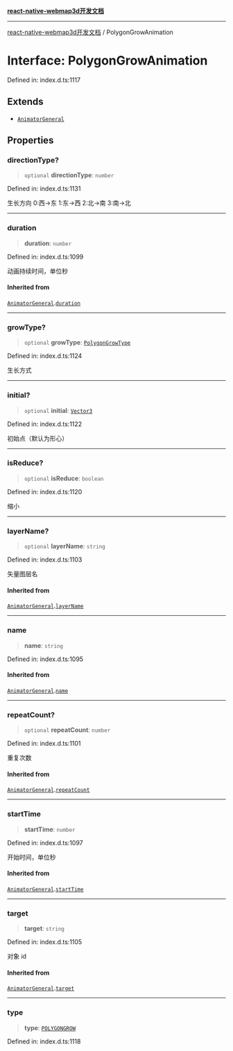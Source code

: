 [**react-native-webmap3d开发文档**](../README.md)

***

[react-native-webmap3d开发文档](../globals.md) / PolygonGrowAnimation

# Interface: PolygonGrowAnimation

Defined in: index.d.ts:1117

## Extends

- [`AnimatorGeneral`](AnimatorGeneral.md)

## Properties

### directionType?

> `optional` **directionType**: `number`

Defined in: index.d.ts:1131

生长方向
0:西->东
1:东->西
2:北->南
3:南->北

***

### duration

> **duration**: `number`

Defined in: index.d.ts:1099

动画持续时间，单位秒

#### Inherited from

[`AnimatorGeneral`](AnimatorGeneral.md).[`duration`](AnimatorGeneral.md#duration)

***

### growType?

> `optional` **growType**: [`PolygonGrowType`](../enumerations/PolygonGrowType.md)

Defined in: index.d.ts:1124

生长方式

***

### initial?

> `optional` **initial**: [`Vector3`](Vector3.md)

Defined in: index.d.ts:1122

初始点（默认为形心）

***

### isReduce?

> `optional` **isReduce**: `boolean`

Defined in: index.d.ts:1120

缩小

***

### layerName?

> `optional` **layerName**: `string`

Defined in: index.d.ts:1103

矢量图层名

#### Inherited from

[`AnimatorGeneral`](AnimatorGeneral.md).[`layerName`](AnimatorGeneral.md#layername)

***

### name

> **name**: `string`

Defined in: index.d.ts:1095

#### Inherited from

[`AnimatorGeneral`](AnimatorGeneral.md).[`name`](AnimatorGeneral.md#name)

***

### repeatCount?

> `optional` **repeatCount**: `number`

Defined in: index.d.ts:1101

重复次数

#### Inherited from

[`AnimatorGeneral`](AnimatorGeneral.md).[`repeatCount`](AnimatorGeneral.md#repeatcount)

***

### startTime

> **startTime**: `number`

Defined in: index.d.ts:1097

开始时间，单位秒

#### Inherited from

[`AnimatorGeneral`](AnimatorGeneral.md).[`startTime`](AnimatorGeneral.md#starttime)

***

### target

> **target**: `string`

Defined in: index.d.ts:1105

对象 id

#### Inherited from

[`AnimatorGeneral`](AnimatorGeneral.md).[`target`](AnimatorGeneral.md#target)

***

### type

> **type**: [`POLYGONGROW`](../enumerations/AnimatorType.md#polygongrow)

Defined in: index.d.ts:1118
